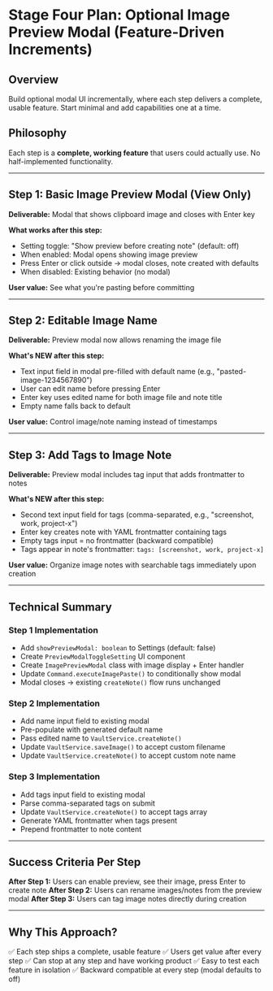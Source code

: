 # Stage Four Plan: Optional Image Preview Modal (Feature-Driven Increments)

## Overview
Build optional modal UI incrementally, where each step delivers a complete, usable feature. Start minimal and add capabilities one at a time.

## Philosophy
Each step is a **complete, working feature** that users could actually use. No half-implemented functionality.

---

## Step 1: Basic Image Preview Modal (View Only)
**Deliverable:** Modal that shows clipboard image and closes with Enter key

**What works after this step:**
- Setting toggle: "Show preview before creating note" (default: off)
- When enabled: Modal opens showing image preview
- Press Enter or click outside → modal closes, note created with defaults
- When disabled: Existing behavior (no modal)

**User value:** See what you're pasting before committing

---

## Step 2: Editable Image Name
**Deliverable:** Preview modal now allows renaming the image file

**What's NEW after this step:**
- Text input field in modal pre-filled with default name (e.g., "pasted-image-1234567890")
- User can edit name before pressing Enter
- Enter key uses edited name for both image file and note title
- Empty name falls back to default

**User value:** Control image/note naming instead of timestamps

---

## Step 3: Add Tags to Image Note
**Deliverable:** Preview modal includes tag input that adds frontmatter to notes

**What's NEW after this step:**
- Second text input field for tags (comma-separated, e.g., "screenshot, work, project-x")
- Enter key creates note with YAML frontmatter containing tags
- Empty tags input = no frontmatter (backward compatible)
- Tags appear in note's frontmatter: `tags: [screenshot, work, project-x]`

**User value:** Organize image notes with searchable tags immediately upon creation

---

## Technical Summary

### Step 1 Implementation
- Add `showPreviewModal: boolean` to Settings (default: false)
- Create `PreviewModalToggleSetting` UI component
- Create `ImagePreviewModal` class with image display + Enter handler
- Update `Command.executeImagePaste()` to conditionally show modal
- Modal closes → existing `createNote()` flow runs unchanged

### Step 2 Implementation
- Add name input field to existing modal
- Pre-populate with generated default name
- Pass edited name to `VaultService.createNote()`
- Update `VaultService.saveImage()` to accept custom filename
- Update `VaultService.createNote()` to accept custom note name

### Step 3 Implementation
- Add tags input field to existing modal
- Parse comma-separated tags on submit
- Update `VaultService.createNote()` to accept tags array
- Generate YAML frontmatter when tags present
- Prepend frontmatter to note content

---

## Success Criteria Per Step

**After Step 1:** Users can enable preview, see their image, press Enter to create note
**After Step 2:** Users can rename images/notes from the preview modal
**After Step 3:** Users can tag image notes directly during creation

---

## Why This Approach?

✅ Each step ships a complete, usable feature
✅ Users get value after every step
✅ Can stop at any step and have working product
✅ Easy to test each feature in isolation
✅ Backward compatible at every step (modal defaults to off)
